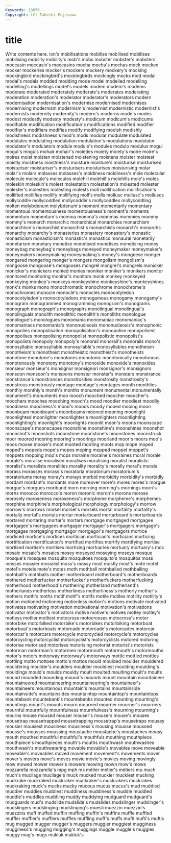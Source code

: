 ```yaml
---
Keywords: 18070 
Copyright: (C) Takeshi Fujisawa
---
```


# title

Write contents here.
ion's mobilisations
mobilise mobilised mobilises mobilising mobility mobility's mob's mobs mobster mobster's
mobsters moccasin moccasin's moccasins mocha mocha's mochas mock mocked mocker
mockeries mocker's mockers mockery mockery's mocking mockingbird mockingbird's mockingbirds mockingly
mocks mod modal modal's modals modded modding mode model modelled
modelling modelling's modellings model's models modem modem's modems moderate moderated
moderately moderate's moderates moderating moderation moderation's moderator moderator's moderators modern
modernisation modernisation's modernise modernised modernises modernising modernism modernism's modernist modernistic
modernist's modernists modernity modernity's modern's moderns mode's modes modest modestly
modesty modesty's modicum modicum's modicums modifiable modification modification's modifications modified
modifier modifier's modifiers modifies modify modifying modish modishly modishness modishness's
mod's mods modular modulate modulated modulates modulating modulation modulation's modulations
modulator modulator's modulators module module's modules modulo modulus mogul mogul's
moguls mohair mohair's moieties moiety moiety's moire moire's moires moist
moisten moistened moistening moistens moister moistest moistly moistness moistness's moisture
moisture's moisturise moisturised moisturiser moisturiser's moisturisers moisturises moisturising molar molar's
molars molasses molasses's moldiness moldiness's mole molecular molecule molecule's molecules
molehill molehill's molehills mole's moles moleskin moleskin's molest molestation molestation's
molested molester molester's molesters molesting molests moll mollification mollification's mollified
mollifies mollify mollifying moll's molls mollusc mollusc's molluscs mollycoddle mollycoddled
mollycoddle's mollycoddles mollycoddling molten molybdenum molybdenum's moment momentarily momentary momentous
momentousness momentousness's moment's moments momentum momentum's momma momma's mommas mommies
mommy mommy's monarch monarchic monarchical monarchies monarchism monarchism's monarchist monarchist's
monarchists monarch's monarchs monarchy monarchy's monasteries monastery monastery's monastic monasticism
monasticism's monastic's monastics monaural monetarily monetarism monetary monetise monetised monetises
monetising money moneybag moneybag's moneybags moneyed moneymaker moneymaker's moneymakers moneymaking
moneymaking's money's mongeese monger mongered mongering monger's mongers mongolism mongolism's
mongoose mongoose's mongooses mongrel mongrel's mongrels monicker monicker's monickers monied
monies moniker moniker's monikers monitor monitored monitoring monitor's monitors monk
monkey monkeyed monkeying monkey's monkeys monkeyshine monkeyshine's monkeyshines monk's monks
mono monochromatic monochrome monochrome's monochromes monocle monocle's monocles monocotyledon monocotyledon's
monocotyledons monogamous monogamy monogamy's monogram monogrammed monogramming monogram's monograms monograph
monograph's monographs monolingual monolingual's monolinguals monolith monolithic monolith's monoliths monologue
monologue's monologues monomania monomaniac monomaniac's monomaniacs monomania's mononucleosis mononucleosis's monophonic
monopolies monopolisation monopolisation's monopolise monopolised monopolises monopolising monopolist monopolistic monopolist's
monopolists monopoly monopoly's monorail monorail's monorails mono's monosyllabic monosyllable monosyllable's
monosyllables monotheism monotheism's monotheist monotheistic monotheist's monotheists monotone monotone's monotones
monotonic monotonically monotonous monotonously monotony monotony's monoxide monoxide's monoxides monsieur
monsieur's monsignor monsignori monsignor's monsignors monsoon monsoon's monsoons monster monster's
monsters monstrance monstrance's monstrances monstrosities monstrosity monstrosity's monstrous monstrously montage
montage's montages month monthlies monthly monthly's month's months monument monumental
monumentally monument's monuments moo mooch mooched moocher moocher's moochers mooches
mooching mooch's mood moodier moodiest moodily moodiness moodiness's mood's moods
moody mooed mooing moon moonbeam moonbeam's moonbeams mooned mooning moonlight
moonlighted moonlighter moonlighter's moonlighters moonlighting moonlighting's moonlight's moonlights moonlit moon's
moons moonscape moonscape's moonscapes moonshine moonshine's moonshines moonshot moonshot's moonshots
moonstone moonstone's moonstones moonstruck moor moored mooring mooring's moorings moorland
moor's moors moo's moos moose moose's moot mooted mooting moots
mop mope moped moped's mopeds mope's mopes moping mopped moppet
moppet's moppets mopping mop's mops moraine moraine's moraines moral morale
morale's moralise moralised moralises moralising moralist moralistic moralist's moralists moralities
morality morality's morally moral's morals morass morasses morass's moratoria moratorium
moratorium's moratoriums moray moray's morays morbid morbidity morbidity's morbidly mordant
mordant's mordants more moreover more's mores mores's morgue morgue's morgues
moribund morn morning morning's mornings morn's morns morocco morocco's moron
moronic moron's morons morose morosely moroseness moroseness's morpheme morpheme's morphemes
morphine morphine's morphological morphology morphology's morrow morrow's morrows morsel morsel's
morsels mortal mortality mortality's mortally mortal's mortals mortar mortarboard mortarboard's
mortarboards mortared mortaring mortar's mortars mortgage mortgaged mortgagee mortgagee's mortgagees
mortgager mortgager's mortgagers mortgage's mortgages mortgaging mortgagor mortgagor's mortgagors mortice
morticed mortice's mortices mortician mortician's morticians morticing mortification mortification's mortified
mortifies mortify mortifying mortise mortised mortise's mortises mortising mortuaries mortuary
mortuary's mos mosaic mosaic's mosaics mosey moseyed moseying moseys mosque
mosque's mosques mosquito mosquitoes mosquito's mosquitos moss mosses mossier mossiest
moss's mossy most mostly most's mote motel motel's motels mote's
motes moth mothball mothballed mothballing mothball's mothballs mother motherboard motherboard's
motherboards mothered motherfucker motherfucker's motherfuckers motherfucking motherhood motherhood's mothering motherland
motherland's motherlands motherless motherliness motherliness's motherly mother's mothers moth's moths
motif motif's motifs motile motiles motility motility's motion motioned motioning
motionless motion's motions motivate motivated motivates motivating motivation motivational motivation's
motivations motivator motivator's motivators motive motive's motives motley motley's motleys
motlier motliest motocross motocrosses motocross's motor motorbike motorbiked motorbike's motorbikes
motorbiking motorboat motorboat's motorboats motorcade motorcade's motorcades motorcar motorcar's motorcars
motorcycle motorcycled motorcycle's motorcycles motorcycling motorcyclist motorcyclist's motorcyclists motored motoring
motorise motorised motorises motorising motorist motorist's motorists motorman motorman's motormen
motormouth motormouth's motormouths motor's motors motorway motorway's motorways mottle mottled
mottles mottling motto mottoes motto's mottos mould moulded moulder mouldered
mouldering moulder's moulders mouldier mouldiest moulding moulding's mouldings mould's moulds
mouldy moult moulted moulting moult's moults mound mounded mounding mound's
mounds mount mountain mountaineer mountaineered mountaineering mountaineering's mountaineer's mountaineers mountainous
mountain's mountains mountainside mountainside's mountainsides mountaintop mountaintop's mountaintops mountebank mountebank's
mountebanks mounted mounting mounting's mountings mount's mounts mourn mourned mourner
mourner's mourners mournful mournfully mournfulness mournfulness's mourning mourning's mourns mouse
moused mouser mouser's mousers mouse's mouses mousetrap mousetrapped mousetrapping mousetrap's
mousetraps mousey mousier mousiest mousiness mousiness's mousing mousse moussed mousse's
mousses moussing moustache moustache's moustaches mousy mouth mouthed mouthful mouthful's
mouthfuls mouthing mouthpiece mouthpiece's mouthpieces mouth's mouths mouthwash mouthwashes mouthwash's
mouthwatering movable movable's movables move moveable moveable's moveables moved movement
movement's movements mover mover's movers move's moves movie movie's movies
moving movingly mow mowed mower mower's mowers mowing mown mow's
mows mozzarella mozzarella's mpg mph ms métier métier's métiers mu
much much's mucilage mucilage's muck mucked muckier muckiest mucking muckrake
muckraked muckraker muckraker's muckrakers muckrakes muckraking muck's mucks mucky mucous
mucus mucus's mud muddied muddier muddies muddiest muddiness muddiness's muddle
muddled muddle's muddles muddling muddy muddying mudguard mudguard's mudguards mud's
mudslide mudslide's mudslides mudslinger mudslinger's mudslingers mudslinging mudslinging's muesli muezzin
muezzin's muezzins muff muffed muffin muffing muffin's muffins muffle muffled
muffler muffler's mufflers muffles muffling muff's muffs mufti mufti's muftis
mug mugged mugger mugger's muggers muggier muggiest mugginess mugginess's mugging
mugging's muggings muggle muggle's muggles muggy mug's mugs mukluk mukluk's

